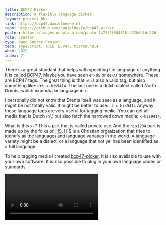 ```yaml
---
title: BCP47 Picker
description: A flexible language picker
layout: project.hbs
link: https://bcp47.danielbeeke.nl
repo: https://github.com/danielbeeke/bcp47-picker
poster: https://images.unsplash.com/photo-1473755504818-b72b6dfdc226
role: Creator
type: Open Source Project
tech: TypeScript, TRIE, BCP47, Microbundle
when: 2022
index: 7
---
```


There is a great standard that helps with specifing the language of anything. It is called [BCP47](https://en.wikipedia.org/wiki/IETF_language_tag). Maybe you have seen `en-US` or `de-AT` somewhere. These are BCP47 tags. The great thing is that `nl` is also a valid tag, but also something like: `drt-x-his9414`. The last one is a dutch dialect called North Drents, which extends the language `drt`. 

I personally did not know that Drents itself was seen as a language, and it might be not totally valid. It might be better to use: `nl-x-his9414` Anyway these language tags are very useful for tagging media. You can get all media that is Dutch (`nl`) but also fetch the narrowed down media: `x-his9414`.

What is this `x-`? This a part that is called private use. And the `his1234` part is made up by the folks of [HIS](https://hisregistries.org/rolv/). HIS is a Christian organization that tries to identify all the languages and language variaties in the world. A language variety might be a dialect, or a language that not yet has been identified as a full language.

To help tagging media I created [bcp47-picker](https://github.com/danielbeeke/bcp47-picker). It is also available to use with your own software. It is also possible to plug in your own language codes or standards.

<video src="/assets/bcp47.webm" autoplay controls></video>

